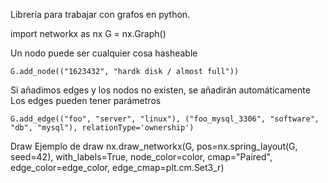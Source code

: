 Librería para trabajar con grafos en python.


import networkx as nx
G = nx.Graph()

Un nodo puede ser cualquier cosa hasheable
```
G.add_node(("1623432", "hardk disk / almost full"))
```

Si añadimos edges y los nodos no existen, se añadirán automáticamente
Los edges pueden tener parámetros
```
G.add_edge(("foo", "server", "linux"), ("foo_mysql_3306", "software", "db", "mysql"), relationType='ownership')
```


Draw
Ejemplo de draw
    nx.draw_networkx(G, pos=nx.spring_layout(G, seed=42), with_labels=True,
                     node_color=color, cmap="Paired",
                     edge_color=edge_color, edge_cmap=plt.cm.Set3_r)

